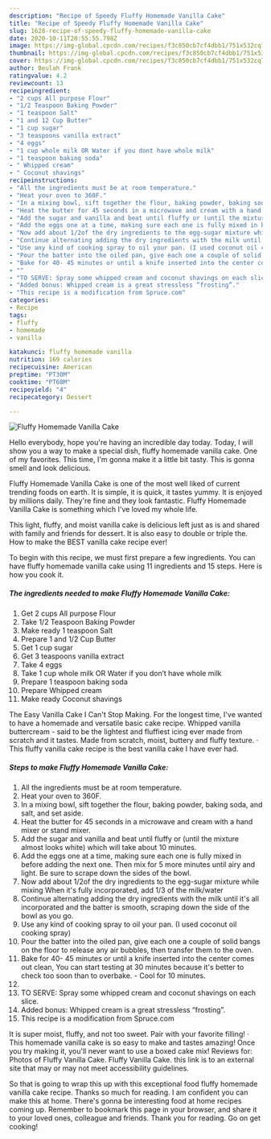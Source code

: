 ```yaml
---
description: "Recipe of Speedy Fluffy Homemade Vanilla Cake"
title: "Recipe of Speedy Fluffy Homemade Vanilla Cake"
slug: 1628-recipe-of-speedy-fluffy-homemade-vanilla-cake
date: 2020-10-11T20:55:55.798Z
image: https://img-global.cpcdn.com/recipes/f3c850cb7cf4dbb1/751x532cq70/fluffy-homemade-vanilla-cake-recipe-main-photo.jpg
thumbnail: https://img-global.cpcdn.com/recipes/f3c850cb7cf4dbb1/751x532cq70/fluffy-homemade-vanilla-cake-recipe-main-photo.jpg
cover: https://img-global.cpcdn.com/recipes/f3c850cb7cf4dbb1/751x532cq70/fluffy-homemade-vanilla-cake-recipe-main-photo.jpg
author: Beulah Frank
ratingvalue: 4.2
reviewcount: 13
recipeingredient:
- "2 cups All purpose Flour"
- "1/2 Teaspoon Baking Powder"
- "1 teaspoon Salt"
- "1 and 12 Cup Butter"
- "1 cup sugar"
- "3 teaspoons vanilla extract"
- "4 eggs"
- "1 cup whole milk OR Water if you dont have whole milk"
- "1 teaspoon baking soda"
- " Whipped cream"
- " Coconut shavings"
recipeinstructions:
- "All the ingredients must be at room temperature."
- "Heat your oven to 360F."
- "In a mixing bowl, sift together the flour, baking powder, baking soda, and salt, and set aside."
- "Heat the butter for 45 seconds in a microwave and cream with a hand mixer or stand mixer."
- "Add the sugar and vanilla and beat until fluffy or (until the mixture almost looks white) which will take about 10 minutes."
- "Add the eggs one at a time, making sure each one is fully mixed in before adding the next one. Then mix for 5 more minutes until airy and light. Be sure to scrape down the sides of the bowl."
- "Now add about 1/2of the dry ingredients to the egg-sugar mixture while mixing When it&#39;s fully incorporated, add 1/3 of the milk/water"
- "Continue alternating adding the dry ingredients with the milk until it&#39;s all incorporated and the batter is smooth, scraping down the side of the bowl as you go."
- "Use any kind of cooking spray to oil your pan. (I used coconut oil cooking spray)"
- "Pour the batter into the oiled pan, give each one a couple of solid bangs on the floor to release any air bubbles, then transfer them to the oven."
- "Bake for 40- 45 minutes or until a knife inserted into the center comes out clean, You can start testing at 30 minutes because it&#39;s better to check too soon than to overbake. Cool for 10 minutes."
- ""
- "TO SERVE: Spray some whipped cream and coconut shavings on each slice."
- "Added bonus: Whipped cream is a great stressless “frosting”."
- "This recipe is a modification from Spruce.com"
categories:
- Recipe
tags:
- fluffy
- homemade
- vanilla

katakunci: fluffy homemade vanilla 
nutrition: 169 calories
recipecuisine: American
preptime: "PT30M"
cooktime: "PT60M"
recipeyield: "4"
recipecategory: Dessert

---
```



![Fluffy Homemade Vanilla Cake](https://img-global.cpcdn.com/recipes/f3c850cb7cf4dbb1/751x532cq70/fluffy-homemade-vanilla-cake-recipe-main-photo.jpg)

Hello everybody, hope you're having an incredible day today. Today, I will show you a way to make a special dish, fluffy homemade vanilla cake. One of my favorites. This time, I'm gonna make it a little bit tasty. This is gonna smell and look delicious.

Fluffy Homemade Vanilla Cake is one of the most well liked of current trending foods on earth. It is simple, it is quick, it tastes yummy. It is enjoyed by millions daily. They're fine and they look fantastic. Fluffy Homemade Vanilla Cake is something which I've loved my whole life.

This light, fluffy, and moist vanilla cake is delicious left just as is and shared with family and friends for dessert. It is also easy to double or triple the. How to make the BEST vanilla cake recipe ever!


To begin with this recipe, we must first prepare a few ingredients. You can have fluffy homemade vanilla cake using 11 ingredients and 15 steps. Here is how you cook it.

<!--inarticleads1-->

##### The ingredients needed to make Fluffy Homemade Vanilla Cake:

1. Get 2 cups All purpose Flour
1. Take 1/2 Teaspoon Baking Powder
1. Make ready 1 teaspoon Salt
1. Prepare 1 and 1/2 Cup Butter
1. Get 1 cup sugar
1. Get 3 teaspoons vanilla extract
1. Take 4 eggs
1. Take 1 cup whole milk OR Water if you don’t have whole milk
1. Prepare 1 teaspoon baking soda
1. Prepare  Whipped cream
1. Make ready  Coconut shavings


The Easy Vanilla Cake I Can&#39;t Stop Making. For the longest time, I&#39;ve wanted to have a homemade and versatile basic cake recipe. Whipped vanilla buttercream - said to be the lightest and fluffiest icing ever made from scratch and it tastes. Made from scratch, moist, buttery and fluffy texture. · This fluffy vanilla cake recipe is the best vanilla cake I have ever had. 

<!--inarticleads2-->

##### Steps to make Fluffy Homemade Vanilla Cake:

1. All the ingredients must be at room temperature.
1. Heat your oven to 360F.
1. In a mixing bowl, sift together the flour, baking powder, baking soda, and salt, and set aside.
1. Heat the butter for 45 seconds in a microwave and cream with a hand mixer or stand mixer.
1. Add the sugar and vanilla and beat until fluffy or (until the mixture almost looks white) which will take about 10 minutes.
1. Add the eggs one at a time, making sure each one is fully mixed in before adding the next one. Then mix for 5 more minutes until airy and light. Be sure to scrape down the sides of the bowl.
1. Now add about 1/2of the dry ingredients to the egg-sugar mixture while mixing When it&#39;s fully incorporated, add 1/3 of the milk/water
1. Continue alternating adding the dry ingredients with the milk until it&#39;s all incorporated and the batter is smooth, scraping down the side of the bowl as you go.
1. Use any kind of cooking spray to oil your pan. (I used coconut oil cooking spray)
1. Pour the batter into the oiled pan, give each one a couple of solid bangs on the floor to release any air bubbles, then transfer them to the oven.
1. Bake for 40- 45 minutes or until a knife inserted into the center comes out clean, You can start testing at 30 minutes because it&#39;s better to check too soon than to overbake. - Cool for 10 minutes.
1. 
1. TO SERVE: Spray some whipped cream and coconut shavings on each slice.
1. Added bonus: Whipped cream is a great stressless “frosting”.
1. This recipe is a modification from Spruce.com


It is super moist, fluffy, and not too sweet. Pair with your favorite filling! · This homemade vanilla cake is so easy to make and tastes amazing! Once you try making it, you&#39;ll never want to use a boxed cake mix! Reviews for: Photos of Fluffy Vanilla Cake. Fluffy Vanilla Cake. this link is to an external site that may or may not meet accessibility guidelines. 

So that is going to wrap this up with this exceptional food fluffy homemade vanilla cake recipe. Thanks so much for reading. I am confident you can make this at home. There's gonna be interesting food at home recipes coming up. Remember to bookmark this page in your browser, and share it to your loved ones, colleague and friends. Thank you for reading. Go on get cooking!
